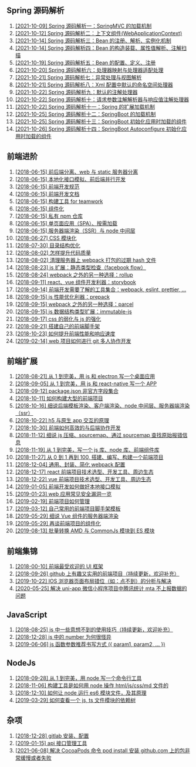 ## Spring 源码解析

1. [\[2021-10-09\] Spring 源码解析一：SpringMVC 的加载机制](spring/1.md)
1. [\[2021-10-12\] Spring 源码解析二：上下文组件(WebApplicationContext)](spring/2.md)
1. [\[2021-10-14\] Spring 源码解析三：Bean 的注册、解析、实例化机制](spring/3.md)
1. [\[2021-10-14\] Spring 源码解析四：Bean 的构造装载、属性值解析、注解扫描](spring/4.md)
1. [\[2021-10-19\] Spring 源码解析五：Bean 的配置、定义、注册](spring/5.md)
1. [\[2021-10-20\] Spring 源码解析六：处理器映射与处理器适配处理](spring/6.md)
1. [\[2021-10-21\] Spring 源码解析七：异常处理与视图解析](spring/7.md)
1. [\[2021-10-21\] Spring 源码解析八：Xml 配置中默认的命名空间处理器](spring/8.md)
1. [\[2021-10-22\] Spring 源码解析九：默认的注解处理器](spring/9.md)
1. [\[2021-10-22\] Spring 源码解析十：请求参数注解解析器与响应值注解处理器](spring/10.md)
1. [\[2021-10-22\] Spring 源码解析十一：Spring 的扩展加载机制](spring/11.md)
1. [\[2021-10-25\] Spring 源码解析十二：SpringBoot 的加载机制](spring/12.md)
1. [\[2021-10-25\] Spring 源码解析十三：SpringBoot 初始化应用时加载的组件](spring/13.md)
1. [\[2021-10-26\] Spring 源码解析十四：SpringBoot Autoconfigure 初始化应用时加载的组件](spring/14.md)

## 前端进阶

1. [\[2018-06-15\] 前后端分离、web 与 static 服务器分离](web-advance/1.md)
1. [\[2018-06-15\] 本地化接口模拟、前后端并行开发](web-advance/2.md)
1. [\[2018-06-15\] 前端开发规范](web-advance/3.md)
1. [\[2018-06-15\] 前端开发文档](web-advance/4.md)
1. [\[2018-06-15\] 构建工具 for teamwork](web-advance/5.md)
1. [\[2018-06-15\] 组件化](web-advance/6.md)
1. [\[2018-06-15\] 私有 npm 仓库](web-advance/7.md)
1. [\[2018-06-15\] 单页面应用（SPA）、按需加载](web-advance/8.md)
1. [\[2018-06-15\] 服务器端渲染（SSR）与 node 中间层](web-advance/9.md)
1. [\[2018-06-27\] CSS 模块化](web-advance/10.md)
1. [\[2018-07-30\] 目录结构优化](web-advance/11.md)
1. [\[2018-08-02\] 怎样提升代码质量](web-advance/12.md)
1. [\[2018-08-02\] 清理服务器上 webpack 打包的过期 hash 文件](web-advance/13.md)
1. [\[2018-08-23\] js 扩展：静态类型检查（facebook flow）](web-advance/14.md)
1. [\[2018-08-24\] webpack 之外的另一种选择：rollup](web-advance/15.md)
1. [\[2018-09-11\] react、vue 组件开发利器：storybook](web-advance/16.md)
1. [\[2018-09-14\] 前端开发需要了解的工具集合：webpack, eslint, prettier, ...](web-advance/17.md)
1. [\[2018-09-15\] js 性能优化利器：prepack](web-advance/18.md)
1. [\[2018-09-15\] webpack 之外的另一种选择：parcel](web-advance/19.md)
1. [\[2018-09-15\] js 数据结构类型扩展：immutable-js](web-advance/20.md)
1. [\[2018-09-17\] css 的弱化与 js 的强化](web-advance/21.md)
1. [\[2018-09-21\] 搭建自己的前端脚手架](web-advance/22.md)
1. [\[2018-10-23\] 如何提升前端性能和响应速度](web-advance/23.md)
1. [\[2019-02-14\] web 项目如何进行 git 多人协作开发](web-advance/24.md)

## 前端扩展

1. [\[2018-08-21\] 从 1 到完美，用 js 和 electron 写一个桌面应用](web-extend/1.md)
1. [\[2018-09-05\] 从 1 到完美，用 js 和 react-native 写一个 APP](web-extend/2.md)
1. [\[2018-09-12\] package.json 非官方字段集合](web-extend/3.md)
1. [\[2018-10-11\] 如何构建大型的前端项目](web-extend/4.md)
1. [\[2018-10-16\] 细说后端模板渲染、客户端渲染、node 中间层、服务器端渲染（ssr）](web-extend/5.md)
1. [\[2018-10-22\] h5 与原生 app 交互的原理](web-extend/6.md)
1. [\[2018-10-30\] 前端如何高效的与后端协作开发](web-extend/7.md)
1. [\[2018-11-12\] 细说 js 压缩、sourcemap、通过 sourcemap 查找原始报错信息](web-extend/8.md)
1. [\[2018-11-19\] 从 1 到完美，写一个 js 库、node 库、前端组件库](web-extend/9.md)
1. [\[2018-11-27\] 从 0 到 1 再到 100, 搭建、编写、构建一个前端项目](web-extend/10.md)
1. [\[2018-12-04\] 通用、封装、简化 webpack 配置](web-extend/11.md)
1. [\[2018-12-17\] react 前端项目技术选型、开发工具、周边生态](web-extend/12.md)
1. [\[2018-12-22\] vue 前端项目技术选型、开发工具、周边生态](web-extend/13.md)
1. [\[2019-01-05\] 前端开发如何做好本地接口模拟](web-extend/14.md)
1. [\[2019-01-23\] web 应用常见安全漏洞一览](web-extend/15.md)
1. [\[2019-02-19\] 前端项目如何管理](web-extend/16.md)
1. [\[2019-03-12\] 自己常用的前端项目脚手架模板](web-extend/17.md)
1. [\[2019-05-29\] 细说 Vue 组件的服务器端渲染](web-extend/18.md)
1. [\[2019-05-29\] 再谈前端项目的组件化](web-extend/19.md)
1. [\[2019-08-13\] 批量转换 AMD 与 CommonJs 模块到 ES 模块](web-extend/20.md)

## 前端集锦

1. [\[2018-00-10\] 前端最受欢迎的 UI 框架](web-collect/1.md)
1. [\[2018-09-26\] github 上有趣又实用的前端项目（持续更新，欢迎补充）](web-collect/2.md)
1. [\[2019-10-22\] IOS 浏览器页面布局错位（如：点不到）的分析与解决](web-collect/3.md)
1. [\[2020-05-25\] 解决 uni-app 微信小程序项目中腾讯统计 mta 不上报数据的问题](web-collect/4.md)

## JavaScript

1. [\[2018-08-25\] js 中一些意想不到的使用技巧（持续更新，欢迎补充）](./javascript/1.md)
1. [\[2018-12-28\] js 中的 number 为何很怪异](./javascript/2.md)
1. [\[2019-06-06\] js 函数参数推荐书写方式 ({ param1, param2, ... })](./javascript/3.md)

## NodeJs

1. [\[2018-09-28\] 从 1 到完美，用 node 写一个命令行工具](nodejs/1.md)
1. [\[2018-11-06\] 构建工具是如何用 node 操作 html/js/css/md 文件的](nodejs/2.md)
1. [\[2018-12-10\] 如何让 node 运行 es6 模块文件，及其原理](nodejs/3.md)
1. [\[2019-03-29\] 如何查看一个 js, ts 文件模块的依赖树](nodejs/4.md)

## 杂项

1. [\[2018-12-28\] gitlab 安装、配置](./misc/1.md)
1. [\[2019-01-15\] api 接口管理工具](./misc/2.md)
1. [\[2021-06-08\] 解决 CocoaPods 命令 pod install 安装 github.com 上的包非常缓慢或者失败](./misc/3.md)
